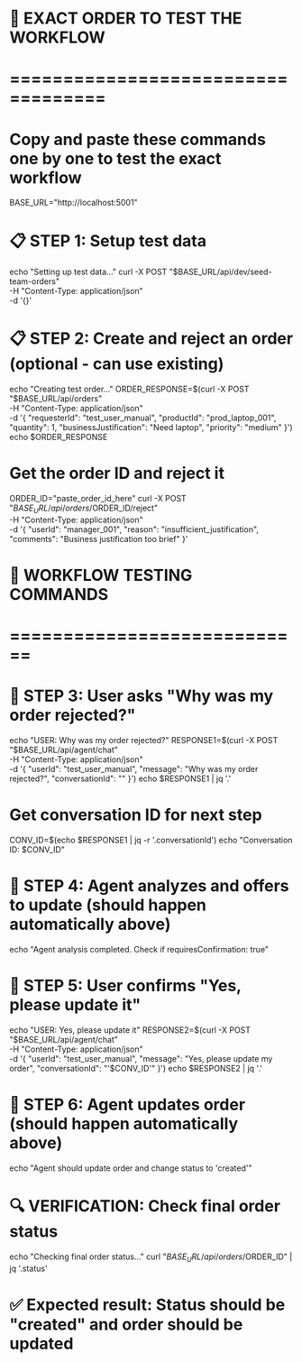 # 🎯 EXACT ORDER TO TEST THE WORKFLOW
# ===================================
# Copy and paste these commands one by one to test the exact workflow

BASE_URL="http://localhost:5001"

# 📋 STEP 1: Setup test data
echo "Setting up test data..."
curl -X POST "$BASE_URL/api/dev/seed-team-orders" \
  -H "Content-Type: application/json" \
  -d '{}'

# 📋 STEP 2: Create and reject an order (optional - can use existing)
echo "Creating test order..."
ORDER_RESPONSE=$(curl -X POST "$BASE_URL/api/orders" \
  -H "Content-Type: application/json" \
  -d '{
    "requesterId": "test_user_manual",
    "productId": "prod_laptop_001", 
    "quantity": 1,
    "businessJustification": "Need laptop",
    "priority": "medium"
  }')
echo $ORDER_RESPONSE

# Get the order ID and reject it
ORDER_ID="paste_order_id_here"
curl -X POST "$BASE_URL/api/orders/$ORDER_ID/reject" \
  -H "Content-Type: application/json" \
  -d '{
    "userId": "manager_001",
    "reason": "insufficient_justification", 
    "comments": "Business justification too brief"
  }'

# 🚀 WORKFLOW TESTING COMMANDS
# ============================

# 👤 STEP 3: User asks "Why was my order rejected?"
echo "USER: Why was my order rejected?"
RESPONSE1=$(curl -X POST "$BASE_URL/api/agent/chat" \
  -H "Content-Type: application/json" \
  -d '{
    "userId": "test_user_manual",
    "message": "Why was my order rejected?",
    "conversationId": ""
  }')
echo $RESPONSE1 | jq '.'

# Get conversation ID for next step
CONV_ID=$(echo $RESPONSE1 | jq -r '.conversationId')
echo "Conversation ID: $CONV_ID"

# 🤖 STEP 4: Agent analyzes and offers to update (should happen automatically above)
echo "Agent analysis completed. Check if requiresConfirmation: true"

# 👤 STEP 5: User confirms "Yes, please update it"
echo "USER: Yes, please update it"
RESPONSE2=$(curl -X POST "$BASE_URL/api/agent/chat" \
  -H "Content-Type: application/json" \
  -d '{
    "userId": "test_user_manual",
    "message": "Yes, please update my order",
    "conversationId": "'$CONV_ID'"
  }')
echo $RESPONSE2 | jq '.'

# 🤖 STEP 6: Agent updates order (should happen automatically above)
echo "Agent should update order and change status to 'created'"

# 🔍 VERIFICATION: Check final order status
echo "Checking final order status..."
curl "$BASE_URL/api/orders/$ORDER_ID" | jq '.status'

# ✅ Expected result: Status should be "created" and order should be updated
